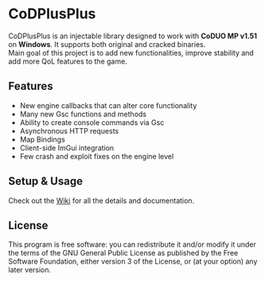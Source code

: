 <h1>CoDPlusPlus</h1>
<div>CoDPlusPlus is an injectable library designed to work with <b>CoDUO MP v1.51</b> on <b>Windows</b>. It supports both original and cracked binaries.</div>
<div>Main goal of this project is to add new functionalities, improve stability and add more QoL features to the game.</div>

<h2>Features</h2>
<ul>
  <li>New engine callbacks that can alter core functionality</li>
  <li>Many new Gsc functions and methods</li>
  <li>Ability to create console commands via Gsc</li>
  <li>Asynchronous HTTP requests</li>
  <li>Map Bindings</li>
  <li>Client-side ImGui integration</li>
  <li>Few crash and exploit fixes on the engine level</li>
</ul>

<h2>Setup & Usage</h2>
<div>Check out the <a href="https://github.com/kartjom/CoDPlusPlus/wiki">Wiki</a> for all the details and documentation.</div>

<h2>License</h2>
<div>This program is free software: you can redistribute it and/or modify it under the terms of the GNU General Public License as published by the Free Software Foundation, either version 3 of the License, or (at your option) any later version.</div>
